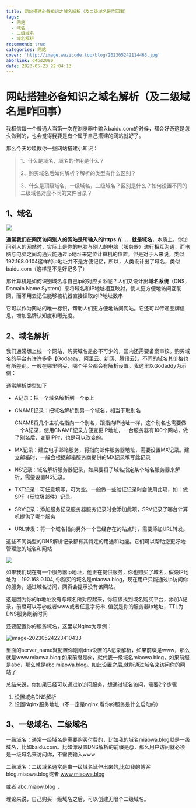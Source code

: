 ```yaml
---
title: 网站搭建必备知识之域名解析（及二级域名是咋回事）
tags:
  - 网站
  - 域名
  - 二级域名
  - 域名解析
recommend: true
categories: 网站
cover: 'http://image.wazicode.top/blog/202305242114463.jpg'
abbrlink: d4bd2080
date: 2023-05-23 22:04:13
---
```


# 网站搭建必备知识之域名解析（及二级域名是咋回事）

我相信每一个普通人当第一次在浏览器中输入baidu.com的时候，都会好奇这是怎么做到的，也会觉得我要是有个属于自己搭建的网站就好了。

那么今天妙哇教你一些网站搭建小知识：

> 1、什么是域名，域名的作用是什么？
>
> 2、购买域名后如何解析？解析的类型有什么区别？
>
> 3、什么是顶级域名，一级域名，二级域名？区别是什么？如何设置不同的二级域名对应不同的文件目录？

## 1、域名

![](http://image.wazicode.top/blog/202305242222186.png)

**通常我们在网页访问别人的网站是所输入的https://......就是域名**，本质上，你访问别人的网站时，实际上是你的电脑与别人的电脑（服务器）进行相互沟通，而电脑与电脑之间沟通只能通过ip地址来定位计算机的位置，但是对于人来说，类似192.168.0.104这样的ip地址并不是方便记忆，所以，人类设计出了域名，类似baidu.com（这样是不是好记多了）

那计算机是如何识别域名与自己ip的对应关系呢？人们又设计出**域名系统**（DNS，Domain Name System）来将域名和IP地址相互映射，使人更方便地访问互联网，而不用去记住能够被机器直接读取的IP地址数串

它可以作为网站的唯一标识，帮助人们更方便地访问网站。它还可以传递品牌信息，增加品牌认知度和曝光度。

## 2、域名解析

我们通常想上线一个网站，购买域名是必不可少的，国内还需要备案审核。购买域名的平台有许许多多【Godaaay、阿里云、新网、腾讯云】。不同的域名其价格也有所差别。一般在哪里购买，哪个平台都会有解析设置。我这里以Godaddy为示例：

通常解析类型如下

- A记录：把一个域名解析到一个ip上

- CNAME记录：把域名解析到另一个域名，相当于取别名

  CNAME将几个主机名指向一个别名，跟指向IP地址一样，这个别名也需要做一个A记录，使用CNAME记录方便变更IP地址，一台服务器有100个网站，做了别名后，变更IP时，也是可以改变的。

- MX记录：建立电子邮箱服务，将指向邮件服务器地址，需要设置MX记录。建立邮箱时，一般会根据邮箱服务商提供的MX记录填写此记录

- NS记录：域名解析服务器记录，如果要将子域名指定某个域名服务器来解析，需要设置NS记录。

- TXT记录：可任意填写，可为空。一般做一些验证记录时会使用此项，如：做SPF（反垃圾邮件）记录。

- SRV记录：添加服务记录服务器服务记录时会添加此项，SRV记录了哪台计算机提供了哪个服务

- URL转发：将一个域名指向另外一个已经存在的站点时，需要添加URL转发。

这些不同类型的DNS解析记录都有其特定的用途和功能。它们可以帮助您更好地管理您的域名和网站

![](http://image.wazicode.top/blog/202305242228231.png)

如果我们现在有一个服务器ip地址，他正在提供服务，你也购买了域名，假设IP地址为：192.168.0.104, 你购买的域名是miaowa.blog，现在用户只能通过ip访问你的服务，通过域名访问，网页会提示没有该网站。

这是因为你的ip地址没有与域名所对应起来，你应该找到域名购买平台，添加A记录，前缀可以写@或者www或者任意字符串, 值就是你的服务器ip地址，TTL为DNS服务刷新时间

还要配置你的服务域名，这里以Nginx为示例：

![image-20230524223410433](http://image.wazicode.top/blog/202305242234553.png)

里面的server_name就配置你刚刚dns设置的A记录解析，如果前缀是www，那么就是www.miaowa.blog 如果前缀是@，就代表一级域名miaowa.blog，如果前缀是abc，那么就是abc.miaowa.blog。如此设置之后,就能通过域名来访问你的网站了

总结来说，你如果已经可以通过ip访问服务，想通过域名访问，需要2个步骤

1. 设置域名DNS解析
2. 设置Nginx服务地址（不一定是nginx,看你的服务是什么启动的）

## 3、一级域名、二级域名

一级域名：通常一级域名是需要购买付费的，比如我的域名miaowa.blog就是一级域名，比如baidu.com。比如你设置DNS解析的前缀是@，那么用户访问就必须是一级域名来访问你，不需要输入www

二级域名：二级域名通常是由一级域名延伸出来的,比如我的博客blog.miaowa.blog或者 www.miaowa.blog  

或者 abc.miaow.blog ，

理论来说，自己购买一级域名之后，可以创建无限个二级域名。